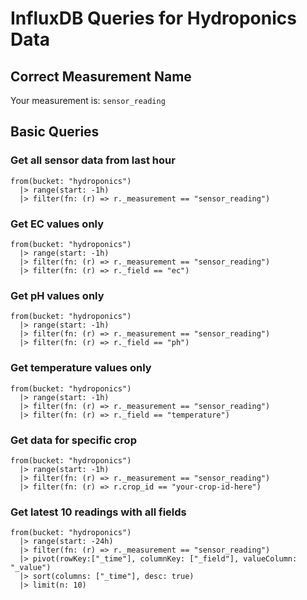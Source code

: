 # InfluxDB Queries for Hydroponics Data

## Correct Measurement Name
Your measurement is: `sensor_reading`

## Basic Queries

### Get all sensor data from last hour
```flux
from(bucket: "hydroponics")
  |> range(start: -1h)
  |> filter(fn: (r) => r._measurement == "sensor_reading")
```

### Get EC values only
```flux
from(bucket: "hydroponics")
  |> range(start: -1h)
  |> filter(fn: (r) => r._measurement == "sensor_reading")
  |> filter(fn: (r) => r._field == "ec")
```

### Get pH values only
```flux
from(bucket: "hydroponics")
  |> range(start: -1h)
  |> filter(fn: (r) => r._measurement == "sensor_reading")
  |> filter(fn: (r) => r._field == "ph")
```

### Get temperature values only
```flux
from(bucket: "hydroponics")
  |> range(start: -1h)
  |> filter(fn: (r) => r._measurement == "sensor_reading")
  |> filter(fn: (r) => r._field == "temperature")
```

### Get data for specific crop
```flux
from(bucket: "hydroponics")
  |> range(start: -1h)
  |> filter(fn: (r) => r._measurement == "sensor_reading")
  |> filter(fn: (r) => r.crop_id == "your-crop-id-here")
```

### Get latest 10 readings with all fields
```flux
from(bucket: "hydroponics")
  |> range(start: -24h)
  |> filter(fn: (r) => r._measurement == "sensor_reading")
  |> pivot(rowKey:["_time"], columnKey: ["_field"], valueColumn: "_value")
  |> sort(columns: ["_time"], desc: true)
  |> limit(n: 10)
```